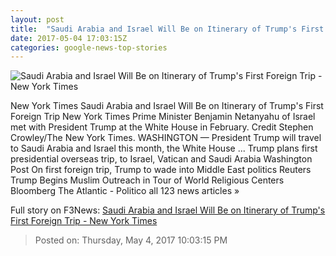 ```yaml
---
layout: post
title:  "Saudi Arabia and Israel Will Be on Itinerary of Trump's First Foreign Trip - New York Times"
date: 2017-05-04 17:03:15Z
categories: google-news-top-stories
---
```


![Saudi Arabia and Israel Will Be on Itinerary of Trump's First Foreign Trip - New York Times](https://static01.nyt.com/images/2017/05/05/us/05diplo/05diplo-facebookJumbo.jpg)

New York Times Saudi Arabia and Israel Will Be on Itinerary of Trump's First Foreign Trip New York Times Prime Minister Benjamin Netanyahu of Israel met with President Trump at the White House in February. Credit Stephen Crowley/The New York Times. WASHINGTON — President Trump will travel to Saudi Arabia and Israel this month, the White House ... Trump plans first presidential overseas trip, to Israel, Vatican and Saudi Arabia Washington Post On first foreign trip, Trump to wade into Middle East politics Reuters Trump Begins Muslim Outreach in Tour of World Religious Centers Bloomberg The Atlantic - Politico all 123 news articles »


Full story on F3News: [Saudi Arabia and Israel Will Be on Itinerary of Trump's First Foreign Trip - New York Times](http://www.f3nws.com/n/hVfvgH)

> Posted on: Thursday, May 4, 2017 10:03:15 PM

